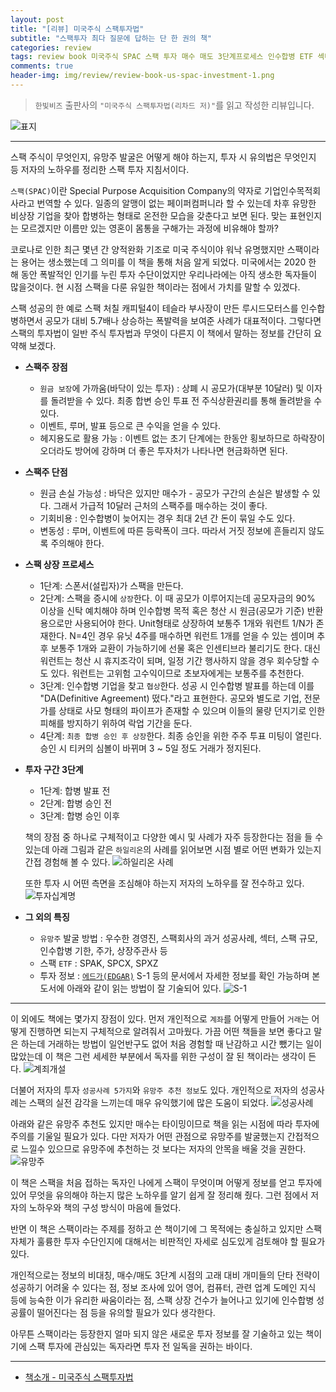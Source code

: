 ```yaml
---  
layout: post  
title: "[리뷰] 미국주식 스팩투자법"  
subtitle: "스팩투자 최다 질문에 답하는 단 한 권의 책"  
categories: review 
tags: review book 미국주식 SPAC 스팩 투자 매수 매도 3단계프로세스 인수합병 ETF 섹터 추천주       
comments: true  
header-img: img/review/review-book-us-spac-investment-1.png
---  
```

  
> `한빛비즈` 출판사의 `"미국주식 스팩투자법(리차드 저)"`를 읽고 작성한 리뷰입니다.  

![표지](https://theorydb.github.io/assets/img/review/review-book-us-spac-investment-1.png)  

---

스팩 주식이 무엇인지, 유망주 발굴은 어떻게 해야 하는지, 투자 시 유의법은 무엇인지 등 저자의 노하우를 정리한 스팩 투자 지침서이다.

`스팩(SPAC)`이란 Special Purpose Acquisition Company의 약자로 기업인수목적회사라고 번역할 수 있다. 일종의 알맹이 없는 페이퍼컴퍼니라 할 수 있는데 차후 유망한 비상장 기업을 찾아 합병하는 형태로 온전한 모습을 갖춘다고 보면 된다. 맞는 표현인지는 모르겠지만 이름만 있는 영혼이 몸통을 구해가는 과정에 비유해야 할까? 

코로나로 인한 최근 몇년 간 양적완화 기조로 미국 주식이야 워낙 유명했지만 스팩이라는 용어는 생소했는데 그 의미를 이 책을 통해 처음 알게 되었다. 미국에서는 2020 한 해 동안 폭발적인 인기를 누린 투자 수단이었지만 우리나라에는 아직 생소한 독자들이 많을것이다. 현 시점 스팩을 다룬 유일한 책이라는 점에서 가치를 말할 수 있겠다.

스팩 성공의 한 예로 스팩 처칠 캐피털4이 테슬라 부사장이 만든 루시드모터스를 인수합병하면서 공모가 대비 5.7배나 상승하는 폭발력을 보여준 사례가 대표적이다. 그렇다면 스팩의 투자법이 일반 주식 투자법과 무엇이 다른지 이 책에서 말하는 정보를 간단히 요약해 보겠다.

* __스팩주 장점__  
  + `원금 보장`에 가까움(바닥이 있는 투자) : 상폐 시 공모가(대부분 10달러) 및 이자를 돌려받을 수 있다. 최종 합변 승인 투표 전 주식상환권리를 통해 돌려받을 수 있다.
  + 이벤트, 루머, 발표 등으로 큰 수익을 얻을 수 있다.
  + 헤지용도로 활용 가능 : 이벤트 없는 초기 단계에는 한동안 횡보하므로 하락장이 오더라도 방어에 강하며 더 좋은 투자처가 나타나면 현금화하면 된다.

* __스팩주 단점__  
  + 원금 손실 가능성 : 바닥은 있지만 매수가 - 공모가 구간의 손실은 발생할 수 있다. 그래서 가급적 10달러 근처의 스팩주를 매수하는 것이 좋다.
  + 기회비용 : 인수합병이 늦어지는 경우 최대 2년 간 돈이 묶일 수도 있다.
  + 변동성 : 루머, 이벤트에 따른 등락폭이 크다. 따라서 거짓 정보에 흔들리지 않도록 주의해야 한다.

* __스팩 상장 프로세스__  
  + 1단계: 스폰서(설립자)가 스팩을 만든다. 
  + 2단계: 스팩을 증시에 `상장`한다. 이 때 공모가 이루어지는데 공모자금의 90% 이상을 신탁 예치해야 하며 인수합병 목적 혹은 청산 시 원금(공모가 기준) 반환용으로만 사용되어야 한다. Unit형태로 상장하여 보통주 1개와 워런트 1/N가 존재한다. N=4인 경우 유닛 4주를 매수하면 워런트 1개를 얻을 수 있는 셈이며 추후 보통주 1개와 교환이 가능하기에 선물 혹은 인센티브라 불리기도 한다. 대신 워런트는 청산 시 휴지조각이 되며, 일정 기간 행사하지 않을 경우 회수당할 수도 있다. 워런트는 고위험 고수익이므로 초보자에게는 보통주를 추천한다. 
  + 3단계: 인수합병 기업을 찾고 `협상`한다. 성공 시 인수합병 발표를 하는데 이를 "DA(Definitive Agreement) 떴다."라고 표현한다. 공모와 별도로 기업, 전문가를 상태로 사모 형태의 파이프가 존재할 수 있으며 이들의 물량 던지기로 인한 피해를 방지하기 위하여 락업 기간을 둔다.
  + 4단계: `최종 합병 승인 후 상장`한다. 최종 승인을 위한 주주 투표 미팅이 열린다. 승인 시 티커의 심볼이 바뀌며 3 ~ 5일 정도 거래가 정지된다. 

* __투자 구간 3단계__  
  + 1단계: 합병 발표 전  
  + 2단계: 합병 승인 전
  + 3단계: 합병 승인 이후

  책의 장점 중 하나로 구체적이고 다양한 예시 및 사례가 자주 등장한다는 점을 들 수 있는데 아래 그림과 같은 `하일리온`의 사례를 읽어보면 시점 별로 어떤 변화가 있는지 간접 경험해 볼 수 있다.
  ![하일리온 사례](https://theorydb.github.io/assets/img/review/review-book-us-spac-investment-7.png)  

  또한 투자 시 어떤 측면을 조심해야 하는지 저자의 노하우를 잘 전수하고 있다.
  ![투자십계명](https://theorydb.github.io/assets/img/review/review-book-us-spac-investment-6.png)  

* __그 외의 특징__  
  + `유망주` 발굴 방법 : 우수한 경영진, 스팩회사의 과거 성공사례, 섹터, 스팩 규모, 인수합병 기한, 주가, 상장주관사 등
  + 스팩 `ETF` : SPAK, SPCX, SPXZ
  + 투자 정보 : [`에드가(EDGAR)`](https://www.sec.gov/edgar.shtml) S-1 등의 문서에서 자세한 정보를 확인 가능하며 본 도서에 아래와 같이 읽는 방법이 잘 기술되어 있다.
    ![S-1](https://theorydb.github.io/assets/img/review/review-book-us-spac-investment-3.png)  

---

이 외에도 책에는 몇가지 장점이 있다. 먼저 개인적으로 `계좌`를 어떻게 만들어 `거래`는 어떻게 진행하면 되는지 구체적으로 알려줘서 고마웠다. 가끔 어떤 책들을 보면 좋다고 말은 하는데 거래하는 방법이 일언반구도 없어 처음 경험할 때 난감하고 시간 뺐기는 일이 많았는데 이 책은 그런 세세한 부분에서 독자를 위한 구성이 잘 된 책이라는 생각이 든다.
![계죄개설](https://theorydb.github.io/assets/img/review/review-book-us-spac-investment-2.png)  

더불어 저자의 투자 `성공사례 5가지`와 `유망주 추천 정보`도 있다. 개인적으로 저자의 성공사례는 스팩의 실전 감각을 느끼는데 매우 유익했기에 많은 도움이 되었다.
![성공사례](https://theorydb.github.io/assets/img/review/review-book-us-spac-investment-4.png)  

아래와 같은 유망주 추천도 있지만 매수는 타이밍이므로 책을 읽는 시점에 따라 투자에 주의를 기울일 필요가 있다. 다만 저자가 어떤 관점으로 유망주를 발굴했는지 간접적으로 느낄수 있으므로 유망주에 추천하는 것 보다는 저자의 안목을 배울 것을 권한다.
![유망주](https://theorydb.github.io/assets/img/review/review-book-us-spac-investment-5.png)  

이 책은 스팩을 처음 접하는 독자인 나에게 스팩이 무엇이며 어떻게 정보를 얻고 투자에 있어 무엇을 유의해야 하는지 많은 노하우를 알기 쉽게 잘 정리해 줬다. 그런 점에서 저자의 노하우와 책의 구성 방식이 마음에 들었다. 

반면 이 책은 스팩이라는 주제를 정하고 쓴 책이기에 그 목적에는 충실하고 있지만 스팩 자체가 훌륭한 투자 수단인지에 대해서는 비판적인 자세로 심도있게 검토해야 할 필요가 있다. 

개인적으로는 정보의 비대칭, 매수/매도 3단계 시점의 고래 대비 개미들의 단타 전략이 성공하기 어려울 수 있다는 점, 정보 조사에 있어 영어, 컴퓨터, 관련 업계 도메인 지식 등에 능숙한 이가 유리한 싸움이라는 점, 스팩 상장 건수가 늘어나고 있기에 인수합병 성공률이 떨어진다는 점 등을 유의할 필요가 있다 생각한다.

아무튼 스팩이라는 등장한지 얼마 되지 않은 새로운 투자 정보를 잘 기술하고 있는 책이기에 스팩 투자에 관심있는 독자라면 투자 전 일독을 권하는 바이다.

---

* [책소개 - 미국주식 스팩투자법](http://www.yes24.com/Product/Goods/102801738)


